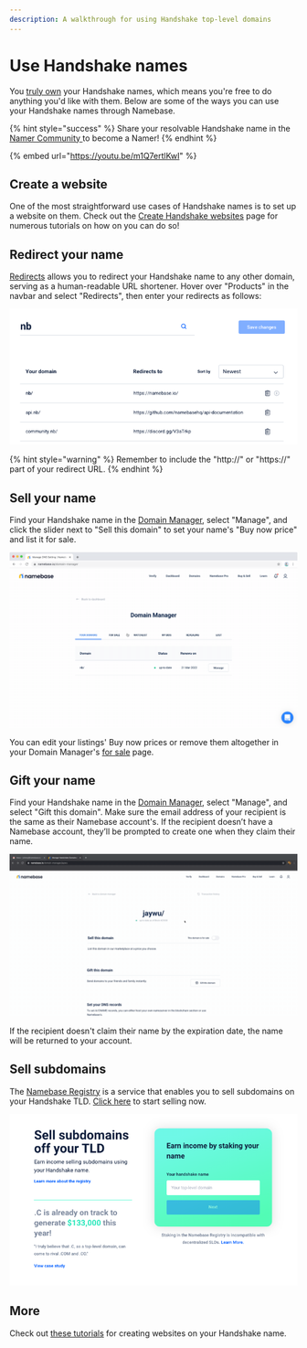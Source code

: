```yaml
---
description: A walkthrough for using Handshake top-level domains
---
```


# Use Handshake names

You [truly own](../about-handshake/about-handshake.md#true-domain-ownership) your Handshake names, which means you're free to do anything you'd like with them. Below are some of the ways you can use your Handshake names through Namebase.

{% hint style="success" %}
Share your resolvable Handshake name in the [Namer Community ](https://discord.gg/V3aTrkp)to become a Namer!
{% endhint %}

{% embed url="https://youtu.be/m1Q7ertlKwI" %}

## Create a website

One of the most straightforward use cases of Handshake names is to set up a website on them. Check out the [Create Handshake websites](how-to-create-a-handshake-website.md) page for numerous tutorials on how on you can do so!


## Redirect your name

[Redirects](https://www.namebase.io/manage/redirects) allows you to redirect your Handshake name to any other domain, serving as a human-readable URL shortener. Hover over "Products" in the navbar and select "Redirects", then enter your redirects as follows:

![](../.gitbook/assets/Redirects.png)

{% hint style="warning" %}
Remember to include the "http://" or "https://" part of your redirect URL.
{% endhint %}

## Sell your name

Find your Handshake name in the [Domain Manager](https://www.namebase.io/domain-manager), select "Manage", and click the slider next to "Sell this domain" to set your name's "Buy now price" and list it for sale.&#x20;

![](<../.gitbook/assets/Sell Name.gif>)

You can edit your listings' Buy now prices or remove them altogether in your Domain Manager's [for sale](https://www.namebase.io/for-sale) page.

## Gift your name

Find your Handshake name in the [Domain Manager](https://www.namebase.io/domain-manager), select "Manage", and select "Gift this domain". Make sure the email address of your recipient is the same as their Namebase account's. If the recipient doesn’t have a Namebase account, they’ll be prompted to create one when they claim their name.

![](<../.gitbook/assets/Name Gifting.gif>)

If the recipient doesn't claim their name by the expiration date, the name will be returned to your account.

## Sell subdomains

The [Namebase Registry](../about-namebase/revenue-streams.md#namebase-registry) is a service that enables you to sell subdomains on your Handshake TLD. [Click here](https://www.namebase.io/registry/) to start selling now.

![](<../.gitbook/assets/Screen Shot 2021-04-13 at 01.25.29.png>)

## More

Check out [these tutorials](how-to-create-a-handshake-website.md) for creating websites on your Handshake name.
